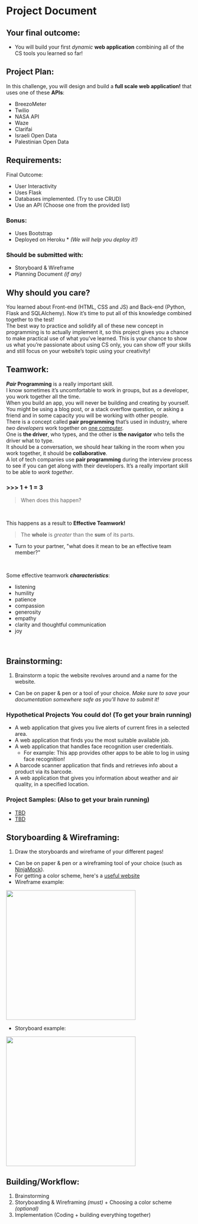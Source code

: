# Project Document



## Your final outcome:
- You will build your first *dynamic* **web application** combining all of the CS tools you learned so far!


## Project Plan:
In this challenge, you will design and build a **full scale web application!** that uses one of these **APIs**:  
- BreezoMeter
- Twilio
- NASA API
- Waze
- Clarifai
- Israeli Open Data
- Palestinian Open Data



## Requirements:
Final Outcome:
- User Interactivity
- Uses Flask
- Databases implemented. (Try to use CRUD)
- Use an API (Choose one from the provided list)

### Bonus:
- Uses Bootstrap
- Deployed on Heroku * *(We will help you deploy it!)*  

### Should be submitted with: 
- Storyboard & Wireframe
- Planning Document *(if any)*  


## Why should you care?
You learned about Front-end (HTML, CSS and JS) and Back-end (Python, Flask and SQLAlchemy). Now it’s time to put all of this knowledge combined together to the test!  
The best way to practice and solidify all of these new concept in programming is to actually implement it, so this project gives you a chance to make practical use of what you’ve learned.
This is your chance to show us what you’re passionate about using CS only, you can show off your skills and still focus on your website’s topic using your creativity!  


## Teamwork:  
  
***Pair* Programming** is a really important skill.  
I know sometimes it’s uncomfortable to work in groups, but as a developer, you work together all the time.  
When you build an app, you will never be building and creating by yourself. You might be using a blog post, or a stack overflow question, or asking a friend and in some capacity you will be working with other people.  
There is a concept called **pair programming** that’s used in industry, where *two developers* work together on <u>one computer</u>.  
One is **the driver**, who types, and the other is **the navigator** who tells the driver what to type.  
It should be a conversation, we should hear talking in the room when you work together, it should be **collaborative**.  
A lot of tech companies use **pair programming** during the interview process to see if you can get along with their developers. It’s a really important skill to be able to *work together*.  


### >>> 1 + 1 = 3
> When does this happen?  
</br>  

This happens as a result to **Effective Teamwork!**  

> The **whole** is *greater* than the **sum** of its parts.  
  
- Turn to your partner, "what does it mean to be an effective team member?"  
</br>  

Some effective teamwork ***characteristics***:
- listening
- humility
- patience
- compassion
- generosity
- empathy
- clarity and thoughtful communication
- joy  
</br>  


## Brainstorming:  
1. Brainstorm a topic the website revolves around and a name for the website.
- Can be on paper & pen or a tool of your choice. *Make sure to save your documentation somewhere safe as you'll have to submit it!*

### Hypothetical Projects You could do! (To get your brain running)
+ A web application that gives you live alerts of current fires in a selected area.
+ A web application that finds you the most suitable available job.
+ A web application that handles face recognition user credentials.
    - For example: This app provides other apps to be able to log in using face recognition!
+ A barcode scanner application that finds and retrieves info about a product via its barcode.
+ A web application that gives you information about weather and air quality, in a specified location.


### Project Samples: (Also to get your brain running)
- [TBD]()
- [TBD]()  


## Storyboarding & Wireframing:
1. Draw the storyboards and wireframe of your different pages!  
- Can be on paper & pen or a wireframing tool of your choice (such as [NinjaMock](https://ninjamock.com/)).
- For getting a color scheme, here's a [useful website](https://coolors.co/)  
- Wireframe example:
<img src="https://lh3.googleusercontent.com/7lqo2S5GBmY2UITQFdUeSVWR0XAche0gWqcqvkxJhdHAUCnHHDt4WfpHnhmYOqxQBsOCiFp88EMtnaNJ6uQ6TYEvvuEP2UKakQPjoQlH2ZTDeyzHfdwI1pXNQ2-xVGjlC2KAs4Z8mg" width="350">  

- Storyboard example:  
<img src="https://lh6.googleusercontent.com/X2_I2HKKsJGVF3D8_qUrttJBch6gjAG2LRDbC1FL7Xfe23ST_uA-vwDiQtU6HjCdAbRmbJKz6moD_lh1VLFTBaez_bB5SJgyfVX8Qf8" width="350">


## Building/Workflow:
1. Brainstorming
2. Storyboarding & Wireframing *(must)* + Choosing a color scheme *(optional)*
3. Implementation (Coding + building everything together)

